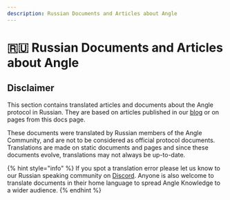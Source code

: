 ```yaml
---
description: Russian Documents and Articles about Angle
---
```


# 🇷🇺 Russian Documents and Articles about Angle

## Disclaimer

This section contains translated articles and documents about the Angle protocol in Russian. They are based on articles published in our [blog](https://blog.angle.money) or on pages from this docs page.

These documents were translated by Russian members of the Angle Community, and are not to be considered as official protocol documents. Translations are made on static documents and pages and since these documents evolve, translations may not always be up-to-date.

{% hint style="info" %}
If you spot a translation error please let us know to our Russian speaking community on [Discord](https://discord.gg/kzBp32ZNK7). Anyone is also welcome to translate documents in their home language to spread Angle Knowledge to a wider audience.
{% endhint %}
